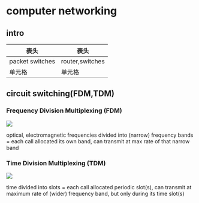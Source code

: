 # computer networking

## intro
| 表头            | 表头            |
| --------------- | --------------- |
| packet switches | router,switches |
| 单元格          | 单元格          |

## circuit switching(FDM,TDM)


### Frequency Division Multiplexing (FDM)
![](https://imgur.com/Lf7C9Sv.png)

optical, electromagnetic frequencies divided into (narrow) frequency bands = each call allocated its own band, can transmit at max rate of that narrow band 
### Time Division Multiplexing (TDM)
![](https://imgur.com/Li4VtUz.png)

time divided into slots = each call allocated periodic slot(s), can transmit at maximum rate of (wider) frequency band, but only during its time slot(s)

